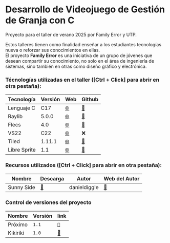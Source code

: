 ﻿# Desarrollo de Videojuego de Gestión de Granja con C

Proyecto para el taller de verano 2025 por Family Error y UTP.

Estos talleres tienen como finalidad enseñar a los estudiantes tecnologías nueva o reforzar sus conocimientos en ellas.  
El proyecto **Family Error** es una iniciativa de un grupo de jóvenes que desean compartir su conocimiento, no solo en el área de ingeniería de sistemas, sino también en otras como diseño gráfico y electrónica.

### Técnologías utilizadas en el taller ([Ctrl + Click] para abrir en otra pestaña):

| Tecnología   | Versión | Web | Github |
|--------------|---------|-----|--------|
| Lenguaje C   |   C17   | [🌐](https://www.raylib.com/) | [🔗](https://github.com/raysan5/raylib) |
| Raylib       |  5.0.0  | [🌐](https://www.raylib.com/) | [🔗](https://github.com/raysan5/raylib) |
| Flecs        |   4.0   | [🌐](https://www.flecs.dev/flecs/) | [🔗](https://github.com/SanderMertens/flecs) |
| VS22         |   C22   | [🌐](https://visualstudio.microsoft.com/es/vs/community/) | ❌ |
| Tiled        | 1.11.1  | [🌐](https://www.mapeditor.org/) | [🔗](https://github.com/mapeditor/tiled) |
| Libre Sprite |   1.1   | [🌐](https://libresprite.github.io/#!/) | [🔗](https://github.com/LibreSprite/LibreSprite) |

### Recursos utilizados ([Ctrl + Click] para abrir en otra pestaña):

| Nombre     | Descarga |Autor | Web del Autor |
|------------|----------|------|---------------|
| Sunny Side | [🔽](https://danieldiggle.itch.io/sunnyside) | danieldiggle | [🔗](https://www.danieldiggle.com/) |

### Control de versiones del proyecto

| Nombre    | Versión | link |
|-----------|---------|------|
| Próximo   | `1.1`   | [`🔗`](https://github.com/mishicoder/F3Taller2025Project/blob/main/CHANGELOG.md#pr%C3%B3ximos-cambios) |
| Kikiriki  | `1.0`   | [🔗](https://github.com/mishicoder/F3Taller2025Project/blob/main/CHANGELOG.md#10-kikiriki-2025---01---01) |
